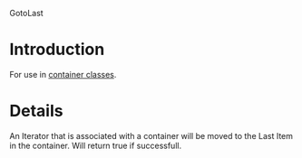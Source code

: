 GotoLast

# Introduction #

For use in [container classes](Containers.md).


# Details #

An Iterator that is associated with a container will be moved to the Last Item in the container.
Will return true if successfull.